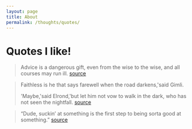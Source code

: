 ```yaml
---
layout: page
title: About
permalink: /thoughts/quotes/
---
```

# Quotes I like!

> Advice is a dangerous gift, even from the wise to the wise, and all courses may run ill. 
[source](https://www.goodreads.com/quotes/97225-advice-is-a-dangerous-gift-even-from-the-wise-to)

> Faithless is he that says farewell when the road darkens,'said Gimli. 
>
>'Maybe,'said Elrond,'but let him not vow to walk in the dark, who has not seen the nightfall.
[source](https://www.goodreads.com/quotes/7198108-faithless-is-he-that-says-farewell-when-the-road-darkens-said)

> “Dude, suckin’ at something is the first step to being sorta good at something.” 
[source](https://www.goodreads.com/quotes/1133168-dude-suckin-at-something-is-the-first-step-to-being)
